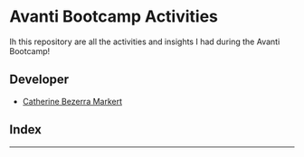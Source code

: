 # Avanti Bootcamp Activities

Ih this repository are all the activities and insights I had during the Avanti Bootcamp! 

## Developer
 - [Catherine Bezerra Markert](https://github.com/cathmarkert)

## Index 


---
